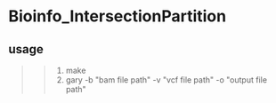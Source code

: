 # Bioinfo_IntersectionPartition
## usage
>> 1. make
>> 2. gary -b "bam file path" -v "vcf file path" -o "output file path"

